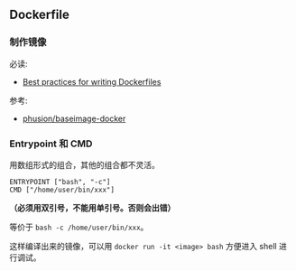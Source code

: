 ## Dockerfile

### 制作镜像

必读:

- [Best practices for writing Dockerfiles](https://docs.docker.com/engine/userguide/eng-image/dockerfile_best-practices/)

参考:

- [phusion/baseimage-docker](https://github.com/phusion/baseimage-docker)


### Entrypoint 和 CMD

用数组形式的组合，其他的组合都不灵活。

```
ENTRYPOINT ["bash", "-c"]
CMD ["/home/user/bin/xxx"]
```

**（必须用双引号，不能用单引号。否则会出错）**

等价于 `bash -c /home/user/bin/xxx`。

这样编译出来的镜像，可以用 `docker run -it <image> bash` 方便进入 shell 进行调试。
